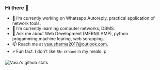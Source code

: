 ### Hi there 👋
- 🔭 I’m currently working on Whatsapp Autoreply, practical application of network tools.
- 🌱 I’m currently learning computer networks, DBMS.
- 💬 Ask me about Web Development (MERN/LAMP), python progamming,machine learing, web scrapping.
- 📫 Reach me at vasusharma2017@outlook.com.
- ⚡ Fun fact: I don't like `Shrikhand` in my meals :p.

![Vasu's github stats](https://github-readme-stats.vercel.app/api?username=vasusharma7&theme=dark&count_private=true&include_all_commits=true&hide=stars)
